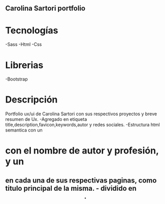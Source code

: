 Carolina Sartori portfolio
------------------------------
# Tecnologías
-Sass
-Html
-Css

# Librerias
-Bootstrap

# Descripción
Portfolio ux/ui de Carolina Sartori con sus respectivos proyectos y breve  resumen de Ux.
-Agregado en etiqueta <head> title,description,favicon,keywords,autor y redes sociales.
-Estructura html semantica con  un <h1> con el nombre de autor y profesión, y  un <h2> en cada una de sus respectivas paginas, como titulo principal de la misma.
-<body> dividido en  <header><main><footer>.